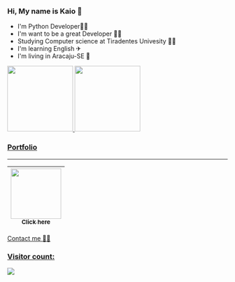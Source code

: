 

### Hi, My name is Kaio 👋
* I'm Python Developer👨‍💻
* I'm want to be a great Developer 👨‍💻
* Studying Computer science at Tiradentes Univesity 👨‍🎓
* I'm learning English ✈
* I'm living in Aracaju-SE 🌴 

<div>
  <a href="https://github.com/KaioAntonio">
  <img height="150em" src="https://github-readme-stats.vercel.app/api?username=KaioAntonio&show_icons=true&theme=dracula&include_all_commits=true&count_private=true">
  <img height="150em" src="https://github-readme-stats.vercel.app/api/top-langs/?username=KaioAntonio&layout=compact&langs_count=7&theme=dracula">
</div>


### Portfolio
---
| [<img src="https://avatars.githubusercontent.com/u/75454785?v=4" width=115><br><sub>Click here</sub>](https://kaio-antonio-portfolio.herokuapp.com/) |
| :---: |
Contact me 👋🏻 
  
### Visitor count:

<img src="https://profile-counter.glitch.me/KaioAntonio/count.svg" />

    
    
